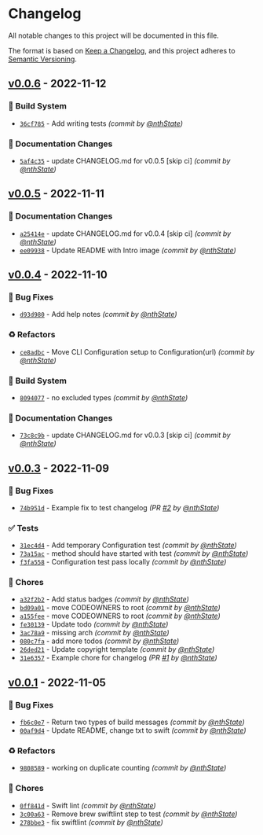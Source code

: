 # Changelog
All notable changes to this project will be documented in this file.

The format is based on [Keep a Changelog](https://keepachangelog.com/en/1.0.0/),
and this project adheres to [Semantic Versioning](https://semver.org/spec/v2.0.0.html).

## [v0.0.6] - 2022-11-12
### :construction_worker: Build System
- [`36cf785`](https://github.com/nthState/ProductAnalysis/commit/36cf785d06131a6c9c3ff8830004d917759ce104) - Add writing tests *(commit by [@nthState](https://github.com/nthState))*

### :memo: Documentation Changes
- [`5af4c35`](https://github.com/nthState/ProductAnalysis/commit/5af4c35beb46b27df5ebf762789e89b7a5f2bb8f) - update CHANGELOG.md for v0.0.5 [skip ci] *(commit by [@nthState](https://github.com/nthState))*


## [v0.0.5] - 2022-11-11
### :memo: Documentation Changes
- [`a25414e`](https://github.com/nthState/ProductAnalysis/commit/a25414e5ba3c76662397300e9209b298feb23eee) - update CHANGELOG.md for v0.0.4 [skip ci] *(commit by [@nthState](https://github.com/nthState))*
- [`ee09938`](https://github.com/nthState/ProductAnalysis/commit/ee09938dbe7155a508962b1bd703d3c8f97121f4) - Update README with Intro image *(commit by [@nthState](https://github.com/nthState))*


## [v0.0.4] - 2022-11-10
### :bug: Bug Fixes
- [`d93d980`](https://github.com/nthState/ProductAnalysis/commit/d93d98084ffc4f567af41bacc1d5cd16e5268aad) - Add help notes *(commit by [@nthState](https://github.com/nthState))*

### :recycle: Refactors
- [`ce8adbc`](https://github.com/nthState/ProductAnalysis/commit/ce8adbc72125b0345ca9449201bccf6905b3adbf) - Move CLI Configuration setup to  Configuration(url) *(commit by [@nthState](https://github.com/nthState))*

### :construction_worker: Build System
- [`8094077`](https://github.com/nthState/ProductAnalysis/commit/8094077ac6ff08d92591bab1f39c01a9d95ce991) - no excluded types *(commit by [@nthState](https://github.com/nthState))*

### :memo: Documentation Changes
- [`73c8c9b`](https://github.com/nthState/ProductAnalysis/commit/73c8c9b441c5954f5ca8b3e885d25ef36435df99) - update CHANGELOG.md for v0.0.3 [skip ci] *(commit by [@nthState](https://github.com/nthState))*


## [v0.0.3] - 2022-11-09
### :bug: Bug Fixes
- [`74b951d`](https://github.com/nthState/ProductAnalysis/commit/74b951dc83b3e5071f91d4100358adfbe597d596) - Example fix to test changelog *(PR [#2](https://github.com/nthState/ProductAnalysis/pull/2) by [@nthState](https://github.com/nthState))*

### :white_check_mark: Tests
- [`31ec4d4`](https://github.com/nthState/ProductAnalysis/commit/31ec4d46cfa433a877c18457e584263f6b587c35) - Add temporary Configuration test *(commit by [@nthState](https://github.com/nthState))*
- [`73a15ac`](https://github.com/nthState/ProductAnalysis/commit/73a15ac90dcdf98ce0720d92e7e7b2f6321e50fa) - method should have started with test *(commit by [@nthState](https://github.com/nthState))*
- [`f3fa558`](https://github.com/nthState/ProductAnalysis/commit/f3fa55827381f8861546a5829dcd5be168236ae0) - Configuration test pass locally *(commit by [@nthState](https://github.com/nthState))*

### :wrench: Chores
- [`a32f2b2`](https://github.com/nthState/ProductAnalysis/commit/a32f2b285340ec38c81b93fac9a2a053665df504) - Add status badges *(commit by [@nthState](https://github.com/nthState))*
- [`bd09a01`](https://github.com/nthState/ProductAnalysis/commit/bd09a01a7218dde4e17564e368ec215f150417b4) - move CODEOWNERS to root *(commit by [@nthState](https://github.com/nthState))*
- [`a155fee`](https://github.com/nthState/ProductAnalysis/commit/a155fee8c93571c71709b25a0c32bcd48c92c5c6) - move CODEOWNERS to root *(commit by [@nthState](https://github.com/nthState))*
- [`fe30139`](https://github.com/nthState/ProductAnalysis/commit/fe3013901c204ef34559c0f5354d8b0e27350ef8) - Update todo *(commit by [@nthState](https://github.com/nthState))*
- [`3ac78a9`](https://github.com/nthState/ProductAnalysis/commit/3ac78a9864ff9854b9ced1e1d170169ff690d108) - missing arch *(commit by [@nthState](https://github.com/nthState))*
- [`080c7fa`](https://github.com/nthState/ProductAnalysis/commit/080c7fa66472256f44d276f5fba404a150a1fd0a) - add more todos *(commit by [@nthState](https://github.com/nthState))*
- [`26ded21`](https://github.com/nthState/ProductAnalysis/commit/26ded216db40fcb9308e72771c1f4751c4d2d54e) - Update copyright template *(commit by [@nthState](https://github.com/nthState))*
- [`31e6357`](https://github.com/nthState/ProductAnalysis/commit/31e635724357155f8ef066215723450b28afecd2) - Example chore for changelog *(PR [#1](https://github.com/nthState/ProductAnalysis/pull/1) by [@nthState](https://github.com/nthState))*


## [v0.0.1] - 2022-11-05
### :bug: Bug Fixes
- [`fb6c0e7`](https://github.com/nthState/ProductAnalysis/commit/fb6c0e782a859f2d1bb131c9f5078799a9264bd8) - Return two types of build messages *(commit by [@nthState](https://github.com/nthState))*
- [`00af9d4`](https://github.com/nthState/ProductAnalysis/commit/00af9d44f154c74e2d0cc34fb19d3b34981a3fe4) - Update README, change txt to swift *(commit by [@nthState](https://github.com/nthState))*

### :recycle: Refactors
- [`9808589`](https://github.com/nthState/ProductAnalysis/commit/98085896b5eea47da99b62f683857356f99bbcef) - working on duplicate counting *(commit by [@nthState](https://github.com/nthState))*

### :wrench: Chores
- [`0ff841d`](https://github.com/nthState/ProductAnalysis/commit/0ff841d36bc2d0d115c66a31ebdbd86bcf658bb5) - Swift lint *(commit by [@nthState](https://github.com/nthState))*
- [`3c00a63`](https://github.com/nthState/ProductAnalysis/commit/3c00a637f789daec3a7cded927213bcaf98e7756) - Remove brew swiftlint step to test *(commit by [@nthState](https://github.com/nthState))*
- [`278bbe3`](https://github.com/nthState/ProductAnalysis/commit/278bbe36440d4941cbacb6378f48dc8dd21368ec) - fix swiftlint *(commit by [@nthState](https://github.com/nthState))*


[v0.0.1]: https://github.com/nthState/ProductAnalysis/compare/v0.0.0...v0.0.1
[v0.0.3]: https://github.com/nthState/ProductAnalysis/compare/v0.0.2...v0.0.3
[v0.0.4]: https://github.com/nthState/ProductAnalysis/compare/v0.0.3...v0.0.4
[v0.0.5]: https://github.com/nthState/ProductAnalysis/compare/v0.0.4...v0.0.5
[v0.0.6]: https://github.com/nthState/ProductAnalysis/compare/v0.0.5...v0.0.6
